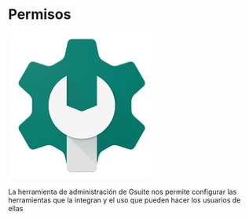# Permisos 

![gsuite-admin-icon.png](./images/gsuite-admin-icon.png)

La herramienta de administración de Gsuite nos permite configurar las herramientas que la integran y el uso que pueden hacer los usuarios de ellas